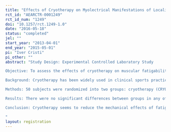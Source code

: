 ```yaml
---
title: "Effects of Cryotherapy on Myolectrical Manifestations of Localized Muscle Fatigue: An Experimental Controlled Laboratory Study"
rct_id: "AEARCTR-0001249"
rct_id_num: "1249"
doi: "10.1257/rct.1249-1.0"
date: "2016-05-18"
status: "completed"
jel: ""
start_year: "2013-04-01"
end_year: "2015-05-01"
pi: "Iver Cristi"
pi_other: ""
abstract: "Study Design: Experimental Controlled Laboratory Study
Objective: To assess the effects of cryotherapy on muscular fatigability of the biceps brachii (BB) muscle after a fatiguing exercise.
Background: Cryotherapy has been widely used in clinical sports practice to prevent Delayed Onset Muscle Soreness (DOMS) and its known consequences on muscular function: pain, fatigue, reduced capacity to generate force and a reduced performance. Evidence is limited regarding the myolectrical manifestations of fatigue after the use of cryotherapy.
Methods: 50 subjects were randomized into two groups: cryotherapy (CRYO) and a control (CONT). Both groups were exposed to a fatiguing concentric-eccentric exercise protocol of the BB muscle.  Immediately after the protocol, a -17°C cold pack was applied over the BB muscle in the CRYO group for 20 minutes. A 22°C cold pack was applied as a placebo intervention to the control group. Pain, time to task failure, myoelectrical manifestations of fatigue, and swelling were assessed before, 1h and 24h after the exercise protocol.
Results: There were no significant differences between groups in any of the outcome measurements. However, within group comparisons showed significantly lower holding time and higher levels of pain at 1h assessment in the CONT group.  Myoelectrical manifestations of fatigue behaved similarly in both groups.
Conclusion: Cryotherapy seems to reduce the mechanical effects of fatigue and seems to prevent the excessive increase in pain in the first few hours after a fatiguing protocol. However, no effect on myoletrical manifestations of fatigue were observed.
"
layout: registration
---
```


